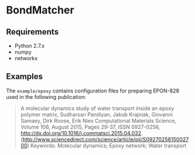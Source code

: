 BondMatcher
=================

Requirements
-----------------

 - Python 2.7.x
 - numpy
 - networkx

Examples
------------------

The `example/epoxy` contains configuration files for preparing
EPON-828 used in the following publication:

> A molecular dynamics study of water transport inside an epoxy polymer matrix,
> Sudharsan Pandiyan, Jakub Krajniak, Giovanni Samaey, Dirk Roose, Erik Nies
> Computational Materials Science, Volume 106, August 2015, Pages 29-37, ISSN 0927-0256, http://dx.doi.org/10.1016/j.commatsci.2015.04.032.
> (http://www.sciencedirect.com/science/article/pii/S0927025615002700)
> Keywords: Molecular dynamics; Epoxy network; Water transport
